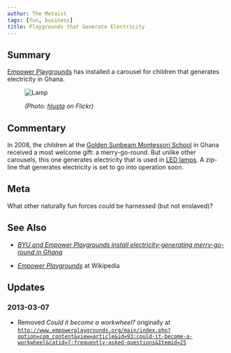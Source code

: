 ```yaml
---
author: The Metaist
tags: [fun, business]
title: Playgrounds that Generate Electricity
---
```


## Summary

<div class="entry-summary" markdown="1">

[Empower Playgrounds](http://www.empowerplaygrounds.org/) has installed a
carousel for children that generates electricity in Ghana.

</div>

<figure markdown="1">

![Lamp]({{thumbnail}})

<figcaption>
  <address markdown="1">

(Photo: [hlusta](http://www.flickr.com/photos/hlusta/280702743/) on Flickr)</address>

</figcaption>
</figure><!--more-->

## Commentary

In 2008, the children at the
[Golden Sunbeam Montessori School](http://www.goldensunbeam.com/) in Ghana
received a most welcome gift: a merry-go-round. But unlike other carousels, this
one generates electricity that is used in [LED lamps](http://en.wikipedia.org/wiki/LED_lamps).
A zip-line that generates electricity is set to go into operation soon.

## Meta

What other naturally fun forces could be harnessed (but not enslaved)?

## See Also

- <cite>[BYU and Empower Playgrounds install electricity-generating merry-go-round in Ghana](http://news.byu.edu/archive08-Jun-Ghana.aspx)</cite>

- <cite>[Empower Playgrounds](http://en.wikipedia.org/wiki/Empower_Playgrounds)</cite>
  at <span class="vcard org fn">Wikipedia</span>

## Updates

### <span class="rel-date" title="2013-03-07T17:12:00-05:00">2013-03-07</span>

- Removed <cite>Could it become a workwheel?</cite>
  originally at <code>http://www.empowerplaygrounds.org/main/index.php?option=com_content&view=article&id=93:could-it-become-a-workwheel&catid=7:frequently-asked-questions&Itemid=25</code>
